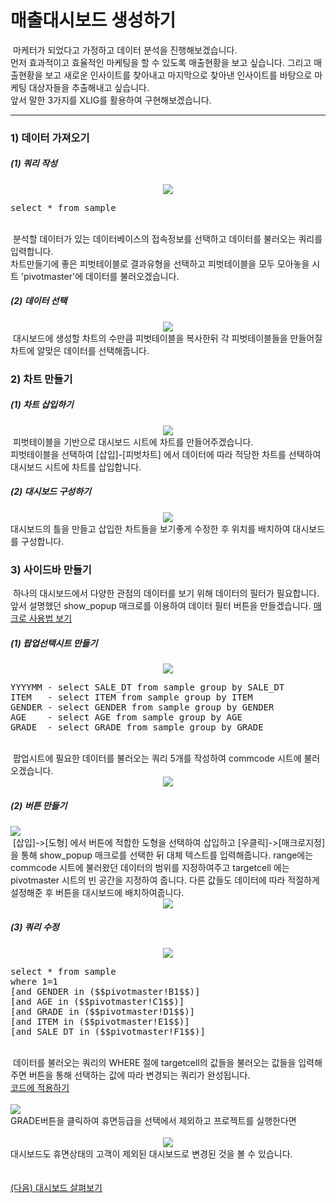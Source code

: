 
# 매출대시보드 생성하기


&nbsp;마케터가 되었다고 가정하고 데이터 분석을 진행해보겠습니다.<br>
먼저 효과적이고 효율적인 마케팅을 할 수 있도록 매출현황을 보고 싶습니다. 그리고 매출현황을 보고 새로운 인사이트를 찾아내고 마지막으로 찾아낸 인사이트를 바탕으로 마케팅 대상자들을 추출해내고 싶습니다.<br>
앞서 말한 3가지를 XLIG를 활용하여 구현해보겠습니다.

---

<h3>1) 데이터 가져오기</h3>
<h5>(1) 쿼리 작성</h5>
<div align=center>
<img src="https://user-images.githubusercontent.com/57983744/208561092-e0802927-b9cd-4f23-a3d3-4c787d034784.png"></div>


<pre>
select * from sample
</pre>

<br>
&nbsp;분석할 데이터가 있는 데이터베이스의 접속정보를 선택하고 데이터를 불러오는 쿼리를 입력합니다.<br>
차트만들기에 좋은 피벗테이블로 결과유형을 선택하고 피벗테이블을 모두 모아놓을 시트 'pivotmaster'에 데이터를 불러오겠습니다.
<h5>(2) 데이터 선택</h5>
<div align=center>
<img src="https://user-images.githubusercontent.com/57983744/204941686-27ab1ac4-aa86-4331-a0c8-681159d30bb1.png"></div>
&nbsp;대시보드에 생성할 차트의 수만큼 피벗테이블을 복사한뒤 각 피벗테이블들을 만들어질 차트에 알맞은 데이터를 선택해줍니다.
<h3>2) 차트 만들기</h3>
<h5>(1) 차트 삽입하기</h5>
<div align=center>
<img src="https://user-images.githubusercontent.com/57983744/204941728-83f07072-4700-47ad-b325-e50e1ebd2709.png"></div>
&nbsp;피벗테이블을 기반으로 대시보드 시트에 차트를 만들어주겠습니다.<br>
피벗테이블을 선택하여 [삽입]-[피벗차트] 에서 데이터에 따라 적당한 차트를 선택하여 대시보드 시트에 차트를 삽입합니다.
<h5>(2) 대시보드 구성하기</h5>
<div align=center>
<img src="https://user-images.githubusercontent.com/57983744/208562562-95be5121-3a55-4037-8973-51168453abc0.png"></div>
대시보드의 틀을 만들고 삽입한 차트들을 보기좋게 수정한 후 위치를 배치하여 대시보드를 구성합니다.
<h3>3) 사이드바 만들기</h3>
&nbsp;하나의 대시보드에서 다양한 관점의 데이터를 보기 위해 데이터의 필터가 필요합니다.<br>앞서 설명했던 show_popup 매크로를 이용하여 데이터 필터 버튼을 만들겠습니다.
<a href="/XLIG/2.사용자매뉴얼/2.매크로 기능/1.SHOW_POPUP/">매크로 사용법 보기</a>
<h5>(1) 팝업선택시트 만들기</h5>
<div align=center>
<img src="https://user-images.githubusercontent.com/57983744/208562008-9c179a5e-2cfe-4828-9ae1-666e4855ecab.png"></div>

<pre>
YYYYMM - select SALE_DT from sample group by SALE_DT
ITEM   - select ITEM from sample group by ITEM
GENDER - select GENDER from sample group by GENDER
AGE    - select AGE from sample group by AGE
GRADE  - select GRADE from sample group by GRADE
</pre>

<br>
&nbsp;팝업시트에 필요한 데이터를 불러오는 쿼리 5개를 작성하여 commcode 시트에 불러오겠습니다.<br>
<div align=center>
<img src="https://user-images.githubusercontent.com/57983744/203704399-854ff033-6d53-421f-8361-b698b0e4a3a0.png"></div>
<h5>(2) 버튼 만들기</h5>
<img src="https://user-images.githubusercontent.com/57983744/203706855-610d244a-0a84-4d7d-9a24-ace64c0089ee.png"><br>
&nbsp;[삽입]->[도형] 에서 버튼에 적합한 도형을 선택하여 삽입하고 [우클릭]->[매크로지정] 을 통해 show_popup 매크로를 선택한 뒤 대체 텍스트를 입력해줍니다.
range에는 commcode 시트에 불러왔던 데이터의 범위를 지정하여주고 targetcell 에는 pivotmaster 시트의 빈 공간을 지정하여 줍니다. 다른 값들도 데이터에 따라 적절하게 설정해준 후 버튼을 대시보드에 배치하여줍니다.
<div align=center>
<img src="https://user-images.githubusercontent.com/57983744/208562445-712542ac-a5bb-428d-8a35-a351eb99f634.png"></div>
<h5>(3) 쿼리 수정</h5>
<div align=center>
<img src="https://user-images.githubusercontent.com/57983744/204941735-90c14eef-0e40-4f5d-9ee6-b406cd6da0ba.png"></div>

<pre>
select * from sample
where 1=1
[and GENDER in ($$pivotmaster!B1$$)]
[and AGE in ($$pivotmaster!C1$$)]
[and GRADE in ($$pivotmaster!D1$$)]
[and ITEM in ($$pivotmaster!E1$$)]
[and SALE_DT in ($$pivotmaster!F1$$)]
</pre>

<br>
&nbsp;데이터를 불러오는 쿼리의 WHERE 절에 targetcell의 값들을 불러오는 값들을 입력해주면 버튼을 통해 선택하는 값에 따라 변경되는 쿼리가 완성됩니다.<br>
<a href="/XLIG/2.사용자매뉴얼/2.매크로 기능/4.매크로 활용/">코드에 적용하기</a><br><br>
<img src="https://user-images.githubusercontent.com/57983744/203720623-8734d125-ff07-4541-b5f9-3ecea08d6f1a.png"><br>
GRADE버튼을 클릭하여 휴면등급을 선택에서 제외하고 프로젝트를 실행한다면<br><br>
<div align=center>
<img src="https://user-images.githubusercontent.com/57983744/208562236-ef64b331-c133-4eae-9b95-634d1966f8dd.png"></div>
대시보드도 휴면상태의 고객이 제외된 대시보드로 변경된 것을 볼 수 있습니다.
<br><br><br>
<a href="/XLIG/2.사용자매뉴얼/3.데이터 분석 해보기/2.대시보드 살펴보기/">(다음) 대시보드 살펴보기</a>
